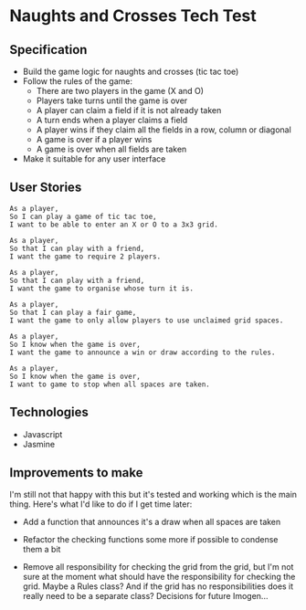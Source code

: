 # Naughts and Crosses Tech Test

## Specification
* Build the game logic for naughts and crosses (tic tac toe)
* Follow the rules of the game:
	*  There are two players in the game (X and O)
	* Players take turns until the game is over
	* A player can claim a field if it is not already taken
	* A turn ends when a player claims a field
	* A player wins if they claim all the fields in a row, column or diagonal
	* A game is over if a player wins
	* A game is over when all fields are taken
* Make it suitable for any user interface

## User Stories
```
As a player,
So I can play a game of tic tac toe,
I want to be able to enter an X or O to a 3x3 grid.
```
```
As a player,
So that I can play with a friend,
I want the game to require 2 players.
```
```
As a player,
So that I can play with a friend,
I want the game to organise whose turn it is.
```
```
As a player,
So that I can play a fair game,
I want the game to only allow players to use unclaimed grid spaces.
```
```
As a player,
So I know when the game is over,
I want the game to announce a win or draw according to the rules.
```
```
As a player,
So I know when the game is over,
I want to game to stop when all spaces are taken.
```

## Technologies

* Javascript
* Jasmine

## Improvements to make
I'm still not that happy with this but it's tested and working which is the main thing. Here's what I'd like to do if I get time later:

* Add a function that announces it's a draw when all spaces are taken

* Refactor the checking functions some more if possible to condense them a bit

* Remove all responsibility for checking the grid from the grid, but I'm not sure at the moment what should have the responsibility for checking the grid. Maybe a Rules class? And if the grid has no responsibilities does it really need to be a separate class? Decisions for future Imogen...
